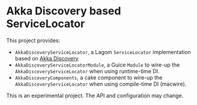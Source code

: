 # Akka Discovery based ServiceLocator

This project provides:

* `AkkaDiscoveryServiceLocator`, a Lagom `ServiceLocator` implementation based on [Akka Discovery][]
* `AkkaDiscoveryServiceLocatorModule`, a Guice `Module` to wire-up the `AkkaDiscoveryServiceLocator` when using runtime-time DI.
* `AkkaDiscoveryComponents`, a cake component to wire-up the `AkkaDiscoveryServiceLocator` when using compile-time DI (macwire).

This is an experimental project. The API and configuration may change.

[Akka Discovery]: https://doc.akka.io/docs/akka/2.5/discovery/index.html
